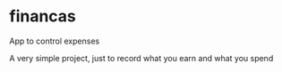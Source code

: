 # financas
App to control expenses

A very simple project, just to record what you earn and what you spend
